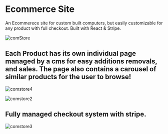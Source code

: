 # Ecommerce Site
 An Ecommerece site for custom built computers, but easily customizable for any product with full checkout. Built with React & Stripe.


![comStore](https://user-images.githubusercontent.com/67665537/175374070-d813d7c5-29d1-4fad-b41f-bec2323e99f5.jpg)

## Each Product has its own individual page managed by a cms for easy additions removals, and sales. The page also contains a carousel of similar products for the user to browse!

![comstore4](https://user-images.githubusercontent.com/67665537/175375461-c6c458d7-5471-4af1-b598-76b703fe1828.jpg)


![comstore2](https://user-images.githubusercontent.com/67665537/175374096-4b0860cf-393b-4a93-811f-668216427d41.png)

## Fully managed checkout system with stripe.


![comstore3](https://user-images.githubusercontent.com/67665537/175374102-e91b2925-dfb5-45b5-a280-4153b14d0db0.jpg)
